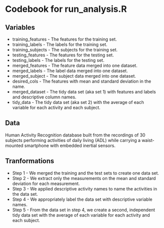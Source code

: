 # Codebook for run_analysis.R
## Variables
* training_features - The features for the training set.
* training_labels - The labels for the training set.
* training_subjects - The subjects for the training set.
* testing_features - The features for the testing set.
* testing_labels - The labels for the testing set.
* merged_features - The feature data merged into one dataset.
* merged_labels - The label data merged into one dataset.
* merged_subject - The subject data merged into one dataset.
* desired_cols - The features with mean and standard deviation in the name.
* merged_dataset - The tidy data set (aka set 1) with features and labels and descriptive column names.
* tidy_data - The tidy data set (aka set 2) with the average of each variable for each activity and each subject.

## Data
  Human Activity Recognition database built from the recordings of 30 subjects performing activities of daily living (ADL) while carrying a waist-mounted smartphone with embedded inertial sensors.
## Tranformations
* Step 1 - We merged the training and the test sets to create one data set.
* Step 2 - We extract only the measurements on the mean and standard deviation for each measurement.
* Step 3 - We applied descriptive activity names to name the activities in the data set.
* Step 4 - We appropriately label the data set with descriptive variable names.
* Step 5 - From the data set in step 4, we create a second, independent tidy data set with the average of each variable for each activity and each subject.
